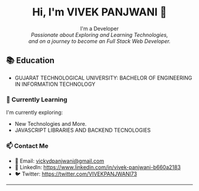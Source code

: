 <h1 align="center">Hi, I'm VIVEK PANJWANI 👋</h1>

<p align="center">
  I'm a Developer <br>
  <em>Passionate about Exploring and Learning Technologies,<br> and on a journey to become an Full Stack Web Developer.</em>
</p>

## 📚 Education

- GUJARAT TECHNOLOGICAL UNIVERSITY: BACHELOR OF ENGINEERING IN INFORMATION TECHNOLOGY

### 🌱 Currently Learning

I'm currently exploring:

- New Technologies and More.
- JAVASCRIPT LIBRARIES AND BACKEND TECNOLOGIES

### 📫 Contact Me

- 📧 Email: vickydpanjwani@gmail.com
- 💬 LinkedIn: https://www.linkedin.com/in/vivek-panjwani-b660a2183
- 🐦 Twitter: https://twitter.com/VIVEKPANJWANI73

---
